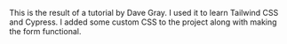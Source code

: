 This is the result of a tutorial by Dave Gray.
I used it to learn Tailwind CSS and Cypress.
I added some custom CSS to the project along with making the form functional.
